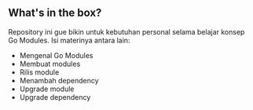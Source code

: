 ## What's in the box?

Repository ini gue bikin untuk kebutuhan personal selama belajar konsep Go Modules. Isi materinya antara lain:

- Mengenal Go Modules
- Membuat modules
- Rilis module
- Menambah dependency
- Upgrade module
- Upgrade dependency


